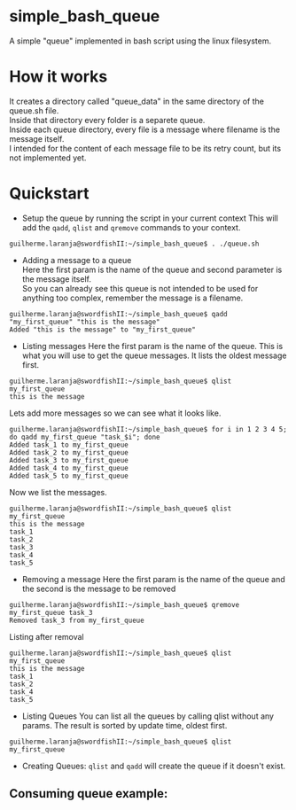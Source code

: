 # simple_bash_queue
A simple "queue" implemented in bash script using the linux filesystem.

# How it works

It creates a directory called "queue_data" in the same directory of the queue.sh file.  
Inside that directory every folder is a separete queue.  
Inside each queue directory, every file is a message where filename is the message itself.  
I intended for the content of each message file to be its retry count, but its not implemented yet.  

# Quickstart

- Setup the queue by running the script in your current context
This will add the `qadd`, `qlist` and `qremove` commands to your context.
```
guilherme.laranja@swordfishII:~/simple_bash_queue$ . ./queue.sh
```

- Adding a message to a queue  
Here the first param is the name of the queue and second parameter is the message itself.  
So you can already see this queue is not intended to be used for anything too complex, remember the message is a filename.
```
guilherme.laranja@swordfishII:~/simple_bash_queue$ qadd "my_first_queue" "this is the message"
Added "this is the message" to "my_first_queue"
```

- Listing messages
Here the first param is the name of the queue.
This is what you will use to get the queue messages. It lists the oldest message first.  
```
guilherme.laranja@swordfishII:~/simple_bash_queue$ qlist my_first_queue
this is the message
```

Lets add more messages so we can see what it looks like.  
```
guilherme.laranja@swordfishII:~/simple_bash_queue$ for i in 1 2 3 4 5; do qadd my_first_queue "task_$i"; done
Added task_1 to my_first_queue
Added task_2 to my_first_queue
Added task_3 to my_first_queue
Added task_4 to my_first_queue
Added task_5 to my_first_queue
```

Now we list the messages.  
```
guilherme.laranja@swordfishII:~/simple_bash_queue$ qlist my_first_queue
this is the message
task_1
task_2
task_3
task_4
task_5
```

- Removing a message
Here the first param is the name of the queue and the second is the message to be removed
```
guilherme.laranja@swordfishII:~/simple_bash_queue$ qremove my_first_queue task_3
Removed task_3 from my_first_queue
```

Listing after removal
```
guilherme.laranja@swordfishII:~/simple_bash_queue$ qlist my_first_queue
this is the message
task_1
task_2
task_4
task_5
```

 - Listing Queues
You can list all the queues by calling qlist without any params.
The result is sorted by update time, oldest first.
```
guilherme.laranja@swordfishII:~/simple_bash_queue$ qlist
my_first_queue
```

 - Creating Queues:
`qlist` and `qadd` will create the queue if it doesn't exist.


## Consuming queue example:

```
```